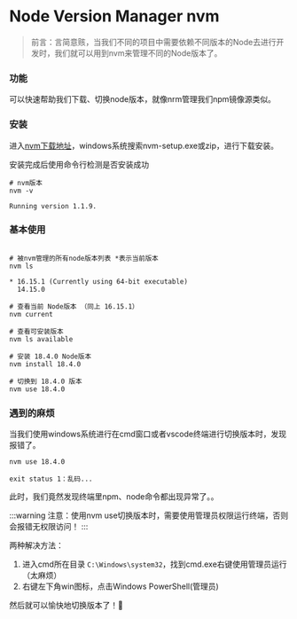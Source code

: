 # Node Version Manager nvm

> 前言：言简意赅，当我们不同的项目中需要依赖不同版本的Node去进行开发时，我们就可以用到nvm来管理不同的Node版本了。

### 功能

可以快速帮助我们下载、切换node版本，就像nrm管理我们npm镜像源类似。

### 安装

进入[nvm下载地址](https://github.com/coreybutler/nvm-windows/releases)，windows系统搜索nvm-setup.exe或zip，进行下载安装。

安装完成后使用命令行检测是否安装成功

```shell
# nvm版本
nvm -v

Running version 1.1.9.
```

### 基本使用

```shell

# 被nvm管理的所有node版本列表 *表示当前版本
nvm ls

* 16.15.1 (Currently using 64-bit executable)
  14.15.0

# 查看当前 Node版本 （同上 16.15.1）
nvm current

# 查看可安装版本
nvm ls available

# 安装 18.4.0 Node版本
nvm install 18.4.0

# 切换到 18.4.0 版本
nvm use 18.4.0
```

### 遇到的麻烦

当我们使用windows系统进行在cmd窗口或者vscode终端进行切换版本时，发现报错了。

```shell
nvm use 18.4.0

exit status 1：乱码...
```

此时，我们竟然发现终端里npm、node命令都出现异常了。。

:::warning
注意：使用nvm use切换版本时，需要使用管理员权限运行终端，否则会报错无权限访问！
:::

两种解决方法：

1. 进入cmd所在目录 `C:\Windows\system32`，找到cmd.exe右键使用管理员运行（太麻烦）
2. 右键左下角win图标，点击Windows PowerShell(管理员)

然后就可以愉快地切换版本了！💯